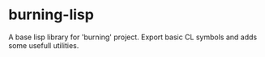 burning-lisp
============

A base lisp library for 'burning' project. Export basic CL symbols and adds some usefull utilities.